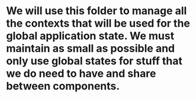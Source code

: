 # We will use this folder to manage all the contexts that will be used for the global application state. We must maintain as small as possible and only use global states for stuff that we do need to have and share between components.
